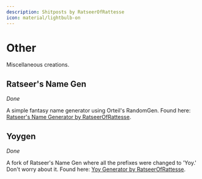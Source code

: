 ```yaml
---
description: Shitposts by RatseerOfRattesse
icon: material/lightbulb-on
---
```


# Other

Miscellaneous creations.

## Ratseer's Name Gen
*Done*

A simple fantasy name generator using Orteil's RandomGen. Found here: [Ratseer's Name Generator by RatseerOfRattesse](https://orteil.dashnet.org/randomgen/?gen=https://file.garden/Zi28N2lFSSn-KxkR/ratseersnamegen.txt).

## Yoygen

*Done*

A fork of Ratseer's Name Gen where all the prefixes were changed to 'Yoy.' Don't worry about it. Found here: [Yoy Generator by RatseerOfRattesse](https://orteil.dashnet.org/randomgen/?gen=https://file.garden/Zi28N2lFSSn-KxkR/yoygen.txt).

